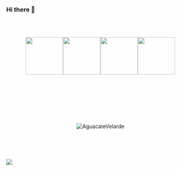 ### Hi there 👋


<br>
<br>
<p align="center">
  <img src="https://media3.giphy.com/media/ln7z2eWriiQAllfVcn/200w.webp" width="100"><img src="https://i.giphy.com/media/eNAsjO55tPbgaor7ma/200w.webp" width="100"><img src="https://i.giphy.com/media/KzJkzjggfGN5Py6nkT/200.webp" width="100"><img src="https://i.giphy.com/media/IdyAQJVN2kVPNUrojM/200.webp" width="100">
</p>
<br>
<br>
<br>
<br>
<br>
<br>
<p align="center"><img src="https://komarev.com/ghpvc/?username=AguacateVelarde" alt="AguacateVelarde" /> </p>

<br>
<br>
<br>

![](https://github-readme-stats.vercel.app/api?username=AguacateVelarde&show_icons=true)




